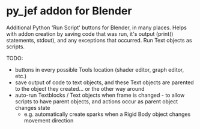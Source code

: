 # py_jef addon for Blender
Additional Python 'Run Script' buttons for Blender, in many places.
Helps with addon creation by saving code that was run, it's output (print() statements, stdout), and any exceptions that occurred.
Run Text objects as scripts.

TODO:
- buttons in every possible Tools location (shader editor, graph editor, etc.)
- save output of code to text objects, and these Text objects are parented to the object they created... or the other way around
- auto-run Textblocks / Text objects when frame is changed - to allow scripts to have parent objects, and actions occur as parent object changes state
  - e.g. automatically create sparks when a Rigid Body object changes movement direction
